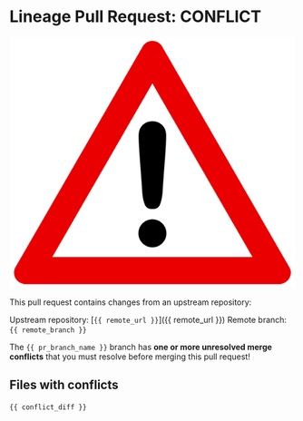 # Lineage Pull Request: CONFLICT

![DANGER](https://raw.githubusercontent.com/cisagov/action-lineage/develop/src/achtung.gif)

This pull request contains changes from an upstream repository:

Upstream repository: [`{{ remote_url }}`]({{ remote_url }})
Remote branch: `{{ remote_branch }}`

The `{{ pr_branch_name }}` branch has **one or more unresolved merge conflicts**
that you must resolve before merging this pull request!

## Files with conflicts

```diff
{{ conflict_diff }}
```
